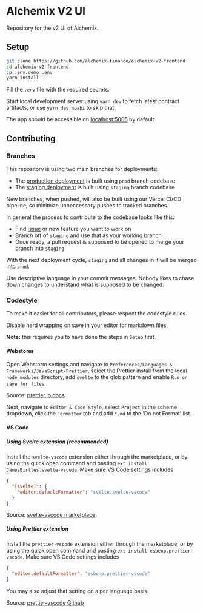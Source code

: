 # Alchemix V2 UI

Repository for the v2 UI of Alchemix.

## Setup

```bash
git clone https://github.com/alchemix-finance/alchemix-v2-frontend
cd alchemix-v2-frontend
cp .env.demo .env
yarn install
```

Fill the `.env` file with the required secrets.

Start local development server using `yarn dev` to fetch latest contract artifacts, or use `yarn dev:noabi` to skip that.

The app should be accessible on [localhost:5005](http://localhost:5005) by default.

## Contributing

### Branches

This repository is using two main branches for deployments:

- The [production deployment](https://alchemix.fi/) is built using `prod` branch codebase
- The [staging deployment](https://staging.alchemix.fi/) is built using `staging` branch codebase

New branches, when pushed, will also be built using our Vercel CI/CD pipeline, so minimize unneccessary pushes to tracked branches.

In general the process to contribute to the codebase looks like this:

- Find [issue](https://github.com/alchemix-finance/alchemix-v2-frontend/issues) or new feature you want to work on
- Branch off of `staging` and use that as your working branch
- Once ready, a pull request is supposed to be opened to merge your branch into `staging`

With the next deployment cycle, `staging` and all changes in it will be merged into `prod`.

Use descriptive language in your commit messages. Nobody likes to chase down changes to understand what is supposed to be changed.

### Codestyle

To make it easier for all contributors, please respect the codestyle rules.

Disable hard wrapping on save in your editor for markdown files.

**Note:** this requires you to have done the steps in `Setup` first.

#### Webstorm

Open Webstorm settings and navigate to `Preferences/Languages & Frameworks/JavaScript/Prettier`, select the Prettier install from the local `node_modules` directory, add `svelte` to the glob pattern and enable `Run on save for files`.

Source: [prettier.io docs](https://prettier.io/docs/en/webstorm.html)

Next, navigate to `Editor & Code Style`, select `Project` in the scheme dropdown, click the `Formatter` tab and add `*.md` to the 'Do not Format' list.

#### VS Code

##### Using Svelte extension (recommended)

Install the `svelte-vscode` extension either through the marketplace, or by using the quick open command and pasting `ext install JamesBirtles.svelte-vscode`. Make sure VS Code settings includes

```json
{
  "[svelte]": {
    "editor.defaultFormatter": "svelte.svelte-vscode"
  }
}
```

Source: [svelte-vscode marketplace](https://marketplace.visualstudio.com/items?itemName=svelte.svelte-vscode)

##### Using Prettier extension

Install the `prettier-vscode` extension either through the marketplace, or by using the quick open command and pasting `ext install esbenp.prettier-vscode`. Make sure VS Code settings includes

```json
{
  "editor.defaultFormatter": "esbenp.prettier-vscode"
}
```

You may also adjust that setting on a per language basis.

Source: [prettier-vscode Github](https://github.com/prettier/prettier-vscode)
